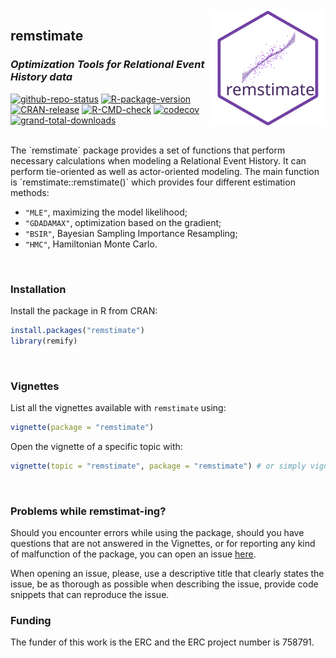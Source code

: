 <br />

<img align="right" width="185" src='man/figures/remstimate-logo.svg' alt="remstimate logo">

## **remstimate** 

### _Optimization Tools for Relational Event History data_

<!-- badges: start -->
[![github-repo-status](https://www.repostatus.org/badges/latest/active.svg)](https://www.repostatus.org/#active)
[![R-package-version](https://img.shields.io/github/r-package/v/TilburgNetworkGroup/remstimate)](https://www.github.com/TilburgNetworkGroup/remstimate)
[![CRAN-release](https://www.r-pkg.org/badges/version/remstimate)](https://cran.r-project.org/package=remstimate)
[![R-CMD-check](https://github.com/TilburgNetworkGroup/remstimate/actions/workflows/check-standard.yaml/badge.svg)](https://github.com/TilburgNetworkGroup/remstimate/actions/workflows/check-standard.yaml)
[![codecov](https://codecov.io/gh/TilburgNetworkGroup/remstimate/graph/badge.svg?token=8NZ4T6E4N9)](https://codecov.io/gh/TilburgNetworkGroup/remstimate)
[![grand-total-downloads](http://cranlogs.r-pkg.org/badges/grand-total/remstimate)](https://cran.r-project.org/package=remstimate)
<!-- badges: end -->

<br />
The `remstimate` package provides a set of functions that perform necessary calculations when modeling a Relational Event History. It can perform tie-oriented as well as actor-oriented modeling. The main function is `remstimate::remstimate()` which provides four different estimation methods: 

- `"MLE"`, maximizing the model likelihood;
- `"GDADAMAX"`, optimization based on the gradient;
- `"BSIR"`, Bayesian Sampling Importance Resampling;
- `"HMC"`, Hamiltonian Monte Carlo.

<br />

### Installation

Install the package in R from CRAN:

```r
install.packages("remstimate")
library(remify)
```
<br />

### Vignettes

List all the vignettes available with `remstimate` using:

```r
vignette(package = "remstimate") 
```

Open the vignette of a specific topic with:

```r
vignette(topic = "remstimate", package = "remstimate") # or simply vignette("remstimate") 
```
<br />

### Problems while remstimat-ing?

Should you encounter errors while using the package, should you have questions that are not answered in the Vignettes, or for reporting any kind of malfunction of the package, you can open an issue [here](https://github.com/TilburgNetworkGroup/remstimate/issues). 

When opening an issue, please, use a descriptive title that clearly states the issue, be as thorough as possible when describing the issue, provide code snippets that can reproduce the issue.
<br />

### Funding
The funder of this work is the ERC and the ERC project number is 758791.

